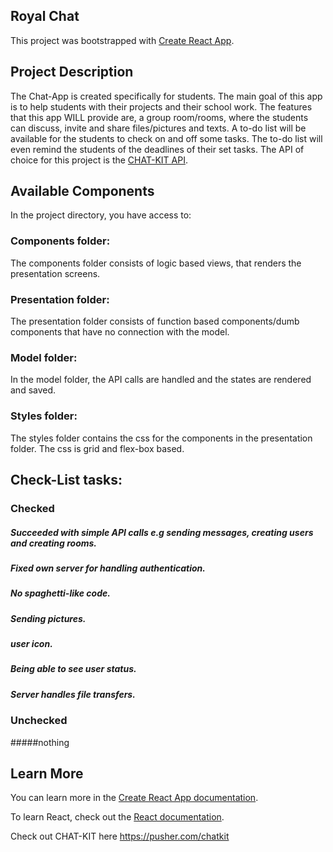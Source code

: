 ## Royal Chat
This project was bootstrapped with [Create React App](https://github.com/facebook/create-react-app).

## Project Description

The Chat-App is created specifically for students. The main goal of this app is to help students with their projects and their school work. The features that this app WILL provide are, a group room/rooms, where the students can discuss, invite and share files/pictures and texts. A to-do list will be available for the students to check on and off some tasks. The to-do list will even remind the students of the deadlines of their set tasks. 
The API of choice for this project is the [CHAT-KIT API](https://pusher.com/chatkit).

## Available Components

In the project directory, you have access to:

### Components folder:

The components folder consists of logic based views, that renders the presentation screens.

### Presentation folder:

The presentation folder consists of function based components/dumb components that have no connection with the model.

### Model folder:

In the model folder, the API calls are handled and the states are rendered and saved.

### Styles folder:

The styles folder contains the css for the components in the presentation folder. The css is grid and flex-box based.

## Check-List tasks:

### Checked
##### Succeeded with simple API calls e.g sending messages, creating users and creating rooms.
##### Fixed own server for handling authentication.
##### No spaghetti-like code.
##### Sending pictures.
##### user icon.
##### Being able to see user status.
##### Server handles file transfers.

### Unchecked
#####nothing

## Learn More

You can learn more in the [Create React App documentation](https://facebook.github.io/create-react-app/docs/getting-started).

To learn React, check out the [React documentation](https://reactjs.org/).

Check out CHAT-KIT here https://pusher.com/chatkit
